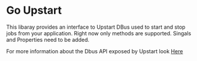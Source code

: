 # Go Upstart

This libaray provides an interface to Upstart DBus used to start and stop jobs
from your application. Right now only methods are supported. Singals and
Properties need to be added.

For more information about the Dbus API exposed by Upstart look
[Here](http://upstart.ubuntu.com/wiki/DBusInterface) 
